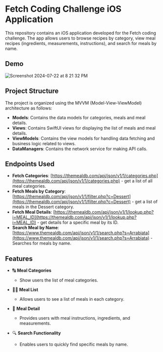 # Fetch Coding Challenge iOS Application
This repository contains an iOS application developed for the Fetch coding challenge. The app allows users to browse recipes by category, view meal recipes (ingredients, measurements, instructions), and search for meals by name.

## Demo
![Screenshot 2024-07-22 at 8 21 32 PM](https://github.com/user-attachments/assets/4f15d8b5-c470-4f59-9a55-e80bf8344f6f)
## Project Structure

The project is organized using the MVVM (Model-View-ViewModel) architecture as follows:

- **Models**: Contains the data models for categories, meals and meal details.
- **Views**: Contains SwiftUI views for displaying the list of meals and meal details.
- **ViewModels**: Contains the view models for handling data fetching and business logic related to views.
- **DataManagers**: Contains the network service for making API calls.

## Endpoints Used
- **Fetch Categories**: [https://themealdb.com/api/json/v1/1/categories.php](https://themealdb.com/api/json/v1/1/categories.php) - get a list of all meal categories.
- **Fetch Meals by Category**: [https://themealdb.com/api/json/v1/1/filter.php?c=Dessert](https://themealdb.com/api/json/v1/1/filter.php?c=Dessert) - get a list of meals in the Dessert category.
- **Fetch Meal Details**: [https://themealdb.com/api/json/v1/1/lookup.php?i=MEAL_ID](https://themealdb.com/api/json/v1/1/lookup.php?i=MEAL_ID) - get details for a specific meal by its ID.
- **Search Meal by Name**: [https://www.themealdb.com/api/json/v1/1/search.php?s=Arrabiata](https://www.themealdb.com/api/json/v1/1/search.php?s=Arrabiata) - Searches for meals by name.
  
## Features

- 🔠 **Meal Categories**
  - Show users the list of meal categories.
    
- 👩‍🍳 **Meal List**
  - Allows users to see a list of meals in each category.
    
- 📄 **Meal Detail**
  - Provides users with meal instructions, ingredients, and measurements.

- 🔍 **Search Functionality**
  - Enables users to quickly find specific meals by name.
 
    
